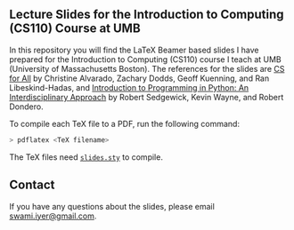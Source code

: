 ## Lecture Slides for the Introduction to Computing (CS110) Course at UMB

In this repository you will find the LaTeX Beamer based slides I have prepared for the Introduction to Computing (CS110) course I teach at UMB (University of Massachusetts Boston). The references for the slides are [CS for All](http://www.cs.hmc.edu/csforall/) by Christine Alvarado, Zachary Dodds, Geoff Kuenning, and Ran Libeskind-Hadas, and [Introduction to Programming in Python: An Interdisciplinary Approach](http://www.amazon.com/Introduction-Programming-Python-Interdisciplinary-Approach/dp/0134076435/) by Robert Sedgewick, Kevin Wayne, and Robert Dondero.

To compile each TeX file to a PDF, run the following command:

```bash
> pdflatex <TeX filename>
```

The TeX files need [`slides.sty`](https://github.com/swamiiyer/misc.git) to compile.

## Contact

If you have any questions about the slides, please email swami.iyer@gmail.com. 
